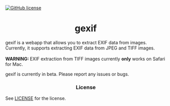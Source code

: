 
[![GitHub license](https://img.shields.io/github/license/BlockArchitech/gexif.svg?style=for-the-badge&label=License&color=31677d)](https://github.com/BlockArchitech/gexif/releases/latest)
<h1 align="center">gexif</h1>

gexif is a webapp that allows you to extract EXIF data from images.
Currently, it supports extracting EXIF data from JPEG and TIFF images.
<br><br>
<b>WARNING: </b> EXIF extraction from TIFF images currently <b>only</b> works on Safari for Mac.<br>

gexif is currently in beta. Please report any issues or bugs.

<h3 align="center">License</h3>

See [LICENSE](https://github.com/BlockArchitech/gexif/blob/master/LICENSE.md) for the license.
